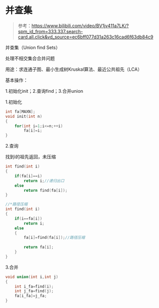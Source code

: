 # 并查集

> 参考：https://www.bilibili.com/video/BV1jv411a7LK/?spm_id_from=333.337.search-card.all.click&vd_source=ec6bff077d31a263c16cad6f63db84c9

并查集（Union find Sets） 

处理不相交集合合并问题

用途：求连通子图、最小生成树Kruskal算法、最近公共祖先（LCA）

基本操作：

1.初始化init；2.查询find；3.合并union

1.初始化

```C
int fa[MAXN];
void init(int n)
{
    for(int i=1;i<=n;++i)
    	fa[i]=i;
}
```

2.查询

找到i的祖先返回，未压缩

```C
int find(int i)
{
    if(fa[i]==i)
		return i;//递归出口
    else
        return find(fa[i]);
}

//*路径压缩
int find(int i)
{
    if(i==fa[i])
        return i;
    else
    {
		fa[i]=find(fa[i]);//路径压缩
     	
        return fa[i];
    }
}
```

3.合并

```C
void union(int i,int j)
{
    int i_fa=find(i);
    int j_fa=find(j);
    fa[i_fa]=j_fa;
}
```

